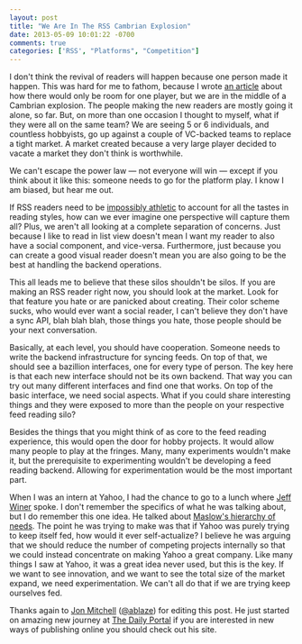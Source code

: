 ```yaml
---
layout: post
title: "We Are In The RSS Cambrian Explosion"
date: 2013-05-09 10:01:22 -0700
comments: true
categories: ['RSS', "Platforms", "Competition"]
---
```


I don't think the revival of readers will happen because one person made it happen. This was hard for me to fathom, because I wrote [an article](http://www.rumproarious.com/2013/04/18/how-large-will-the-payed-feed-reader-market-be/) about how there would only be room for one player, but we are in the middle of a Cambrian explosion. The people making the new readers are mostly going it alone, so far. But, on more than one occasion I thought to myself, what if they were all on the same team? We are seeing 5 or 6 individuals, and countless hobbyists, go up against a couple of VC-backed teams to replace a tight market. A market created because a very large player decided to vacate a market they don't think is worthwhile.

We can't escape the power law — not everyone will win — except if you think about it like this: someone needs to go for the platform play. I know I am biased, but hear me out.

If RSS readers need to be [impossibly athletic](http://massless.org/?archive=2008/06/four-firsts-for-feeds) to account for all the tastes in reading styles, how can we ever imagine one perspective will capture them all? Plus, we aren't all looking at a complete separation of concerns. Just because I like to read in list view doesn't mean I want my reader to also have a social component, and vice-versa. Furthermore, just because you can create a good visual reader doesn't mean you are also going to be the best at handling the backend operations.

This all leads me to believe that these silos shouldn't be silos. If you are making an RSS reader right now, you should look at the market. Look for that feature you hate or are panicked about creating. Their color scheme sucks, who would ever want a social reader, I can't believe they don't have a sync API, blah blah blah, those things you hate, those people should be your next conversation.

Basically, at each level, you should have cooperation. Someone needs to write the backend infrastructure for syncing feeds. On top of that, we should see a bazillion interfaces, one for every type of person. The key here is that each new interface should not be its own backend. That way you can try out many different interfaces and find one that works. On top of the basic interface, we need social aspects. What if you could share interesting things and they were exposed to more than the people on your respective feed reading silo?

Besides the things that you might think of as core to the feed reading experience, this would open the door for hobby projects. It would allow many people to play at the fringes. Many, many experiments wouldn't make it, but the prerequisite to experimenting wouldn't be developing a feed reading backend. Allowing for experimentation would be the most important part.

When I was an intern at Yahoo, I had the chance to go to a lunch where [Jeff Winer](http://en.wikipedia.org/wiki/Jeff_Weiner) spoke. I don't remember the specifics of what he was talking about, but I do remember this one idea. He talked about [Maslow's hierarchy of needs](http://en.wikipedia.org/wiki/Maslow's_hierarchy_of_needs). The point he was trying to make was that if Yahoo was purely trying to keep itself fed, how would it ever self-actualize? I believe he was arguing that we should reduce the number of competing projects internally so that we could instead concentrate on making Yahoo a great company. Like many things I saw at Yahoo, it was a great idea never used, but this is the key. If we want to see innovation, and we want to see the total size of the market expand, we need experimentation. We can't all do that if we are trying keep ourselves fed.

Thanks again to [Jon Mitchell](http://everythingisablaze.com/) ([@ablaze](https://app.net/ablaze)) for editing this post. He just started on amazing new journey at [The Daily Portal](http://thedailyportal.com) if you are interested in new ways of publishing online you should check out his site.
